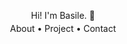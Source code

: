 <p align="center">Hi! I'm Basile. &#128075;
</p>

<div align="center" style="margin-top: -10px;">
<a>About</a> 
&#8226;
<a>Project</a>
&#8226;
<a>Contact</a>
</div>